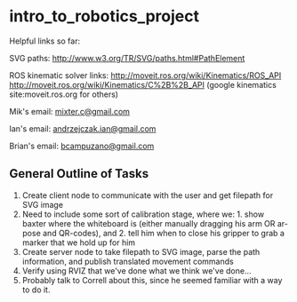 intro_to_robotics_project
=========================


Helpful links so far:


SVG paths:  http://www.w3.org/TR/SVG/paths.html#PathElement

ROS kinematic solver links:
http://moveit.ros.org/wiki/Kinematics/ROS_API
http://moveit.ros.org/wiki/Kinematics/C%2B%2B_API
(google kinematics site:moveit.ros.org for others)


Mik's email:  mixter.c@gmail.com

Ian's email:  andrzejczak.ian@gmail.com

Brian's email:	bcampuzano@gmail.com

## General Outline of Tasks


1. Create client node to communicate with the user and get filepath for SVG image
  1. Need to include some sort of calibration stage, where we:
    1. show baxter where the whiteboard is (either manually dragging his arm OR ar-pose and QR-codes), and 
    2. tell him when to close his gripper to grab a marker that we hold up for him
2. Create server node to take filepath to SVG image, parse the path information, and publish translated movement commands
4. Verify using RVIZ that we've done what we think we've done...
  1. Probably talk to Correll about this, since he seemed familiar with a way to do it.
